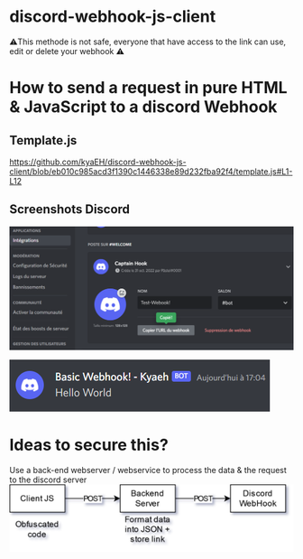 # discord-webhook-js-client
⚠️This methode is not safe, everyone that have access to the link can use, edit or delete your webhook ⚠️

# How to send a request in pure HTML & JavaScript to a discord Webhook
## Template.js
https://github.com/kyaEH/discord-webhook-js-client/blob/eb010c985acd3f1390c1446338e89d232fba92f4/template.js#L1-L12

## Screenshots Discord

![alt text](https://raw.githubusercontent.com/kyaEH/discord-webhook-js-client/main/testwebook.png?raw=true)

![alt text](https://raw.githubusercontent.com/kyaEH/discord-webhook-js-client/main/exemple2.png?raw=true)

# Ideas to secure this?
Use a back-end webserver / webservice to process the data & the request to the discord server
![alt text](https://raw.githubusercontent.com/kyaEH/discord-webhook-js-client/main/secure.png?raw=true)
